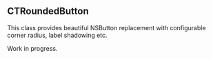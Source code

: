 ## CTRoundedButton

This class provides beautiful NSButton replacement with configurable corner radius, label shadowing etc.

Work in progress.
